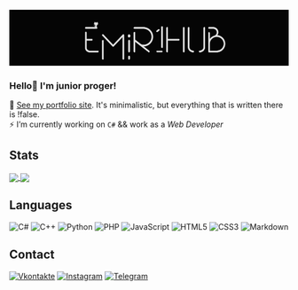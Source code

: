 [![Header](https://github.com/EMIR1HUB/EMIR1HUB/blob/main/img/header.jpg)](https://vk.com/emirsuleimanov)

### Hello👋 I'm junior proger!
👀 [See my portfolio site](https://emir1hub.github.io/). It's minimalistic, but everything that is written there is !false.<br>
⚡ I’m currently working on `C#` && work as a *Web Developer*

## Stats

<a href="#">
  <img align="center" width="55%" src="https://github-readme-stats.vercel.app/api?username=EMIR1HUB&show_icons=true&theme=nightowl" />
</a>
<a href="#">
  <img align="center" src="https://github-readme-stats.vercel.app/api/top-langs/?username=EMIR1HUB&layout=compact&hide=sass,scss&langs_count=10" />
</a>

## Languages
![C#](https://img.shields.io/badge/c%23-%23239120.svg?style=for-the-badge&logo=c-sharp&logoColor=purple&color=050505)
![C++](https://img.shields.io/badge/c++-%2300599C.svg?style=for-the-badge&logo=c%2B%2B&logoColor=teal&color=050505)
![Python](https://img.shields.io/badge/python-3670A0?style=for-the-badge&logo=python&logoColor=ffd801&color=050505)
![PHP](https://img.shields.io/badge/php-%23777BB4.svg?style=for-the-badge&logo=php&logoColor=levender&color=050505)
![JavaScript](https://img.shields.io/badge/javascript-%23323330.svg?style=for-the-badge&logo=javascript&logoColor=%23F7DF1E&color=050505)
![HTML5](https://img.shields.io/badge/html5-%23E34F26.svg?style=for-the-badge&logo=html5&logoColor=orange&color=050505)
![CSS3](https://img.shields.io/badge/css3-%231572B6.svg?style=for-the-badge&logo=css3&logoColor=084b9c&color=050505)
![Markdown](https://img.shields.io/badge/markdown-%23000000.svg?style=for-the-badge&logo=markdown&logoColor=white&color=050505)


## Contact
[![Vkontakte](https://img.shields.io/badge/-Vkontakte-090909?style=for-the-badge&logo=Vk&logoColor=4F7DB3&color=050505)](https://vk.com/emirsuleimanov)
[![Instagram](https://img.shields.io/badge/Instagram-%23E4405F.svg?style=for-the-badge&logo=Instagram&logoColor=B4068E&color=050505)](https://www.instagram.com/luckyonekid)
[![Telegram](https://img.shields.io/badge/Telegram-2CA5E0?style=for-the-badge&logo=telegram&logoColor=27A0D9&color=050505)](https://t.me/cokln)
